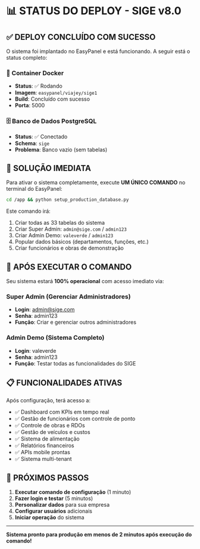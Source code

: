 # 📊 STATUS DO DEPLOY - SIGE v8.0

## ✅ DEPLOY CONCLUÍDO COM SUCESSO

O sistema foi implantado no EasyPanel e está funcionando. A seguir está o status completo:

### 🐳 Container Docker
- **Status**: ✅ Rodando
- **Imagem**: `easypanel/viajey/sige1`
- **Build**: Concluído com sucesso
- **Porta**: 5000

### 🗄️ Banco de Dados PostgreSQL
- **Status**: ✅ Conectado
- **Schema**: `sige`
- **Problema**: Banco vazio (sem tabelas)

## 🔧 SOLUÇÃO IMEDIATA

Para ativar o sistema completamente, execute **UM ÚNICO COMANDO** no terminal do EasyPanel:

```bash
cd /app && python setup_production_database.py
```

Este comando irá:
1. Criar todas as 33 tabelas do sistema
2. Criar Super Admin: `admin@sige.com` / `admin123`
3. Criar Admin Demo: `valeverde` / `admin123`
4. Popular dados básicos (departamentos, funções, etc.)
5. Criar funcionários e obras de demonstração

## 🎯 APÓS EXECUTAR O COMANDO

Seu sistema estará **100% operacional** com acesso imediato via:

### Super Admin (Gerenciar Administradores)
- **Login**: admin@sige.com
- **Senha**: admin123
- **Função**: Criar e gerenciar outros administradores

### Admin Demo (Sistema Completo)
- **Login**: valeverde
- **Senha**: admin123
- **Função**: Testar todas as funcionalidades do SIGE

## 📋 FUNCIONALIDADES ATIVAS

Após configuração, terá acesso a:

- ✅ Dashboard com KPIs em tempo real
- ✅ Gestão de funcionários com controle de ponto
- ✅ Controle de obras e RDOs
- ✅ Gestão de veículos e custos
- ✅ Sistema de alimentação
- ✅ Relatórios financeiros
- ✅ APIs mobile prontas
- ✅ Sistema multi-tenant

## 🚀 PRÓXIMOS PASSOS

1. **Executar comando de configuração** (1 minuto)
2. **Fazer login e testar** (5 minutos)
3. **Personalizar dados** para sua empresa
4. **Configurar usuários** adicionais
5. **Iniciar operação** do sistema

---

**Sistema pronto para produção em menos de 2 minutos após execução do comando!**
